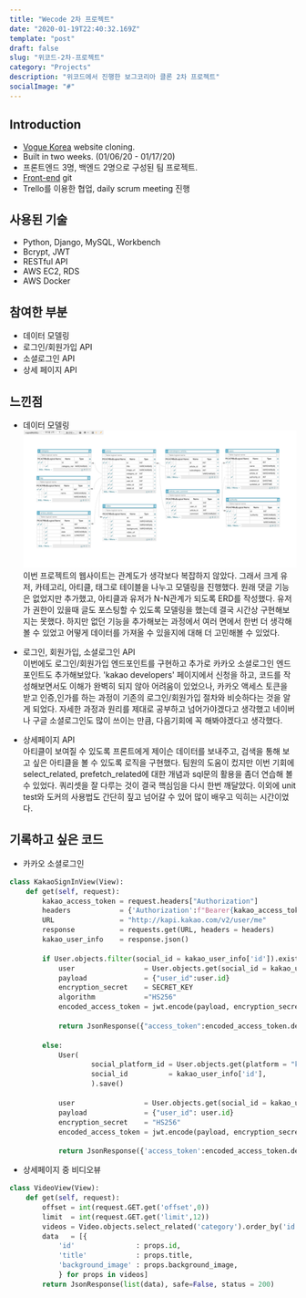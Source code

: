 ```yaml
---
title: "Wecode 2차 프로젝트"
date: "2020-01-19T22:40:32.169Z"
template: "post"
draft: false
slug: "위코드-2차-프로젝트"
category: "Projects"
description: "위코드에서 진행한 보그코리아 클론 2차 프로젝트"
socialImage: "#"
---
```


## Introduction   
- [Vogue Korea](http://www.vogue.co.kr/) website cloning.
- Built in two weeks. (01/06/20 - 01/17/20)
- 프론트엔드 3명, 백엔드 2명으로 구성된 팀 프로젝트.
- [Front-end](https://github.com/wecode-bootcamp-korea/Vugue_frontend) git
- Trello를 이용한 협업, daily scrum meeting 진행

## 사용된 기술
- Python, Django, MySQL, Workbench
- Bcrypt, JWT
- RESTful API
- AWS EC2, RDS
- AWS Docker

## 참여한 부분
- 데이터 모델링
- 로그인/회원가입 API
- 소셜로그인 API
- 상세 페이지 API

## 느낀점   
- 데이터 모델링   
![](/media/vugue_erd.png)   
이번 프로젝트의 웹사이트는 관계도가 생각보다 복잡하지 않았다. 그래서 크게 유저, 카테고리, 아티클, 태그로 테이블을 나누고 모델링을 진행했다. 원래 댓글 기능은 없었지만 추가했고, 아티클과 유저가 N-N관계가 되도록 ERD를 작성했다. 유저가 권한이 있을때 글도 포스팅할 수 있도록 모델링을 했는데 결국 시간상 구현해보지는 못했다. 하지만 없던 기능을 추가해보는 과정에서 여러 면에서 한번 더 생각해 볼 수 있었고 어떻게 데이터를 가져올 수 있을지에 대해 더 고민해볼 수 있었다. 

- 로그인, 회원가입, 소셜로그인 API   
이번에도 로그인/회원가입 엔드포인트를 구현하고 추가로 카카오 소셜로그인 엔드포인트도 추가해보았다. 'kakao developers' 페이지에서 신청을 하고, 코드를 작성해보면서도 이해가 완벽히 되지 않아 어려움이 있었으나, 카카오 액세스 토큰을 받고 인증,인가를 하는 과정이 기존의 로그인/회원가입 절차와 비슷하다는 것을 알게 되었다. 자세한 과정과 원리를 제대로 공부하고 넘어가야겠다고 생각했고 네이버나 구글 소셜로그인도 많이 쓰이는 만큼, 다음기회에 꼭 해봐야겠다고 생각했다.   

- 상세페이지 API   
아티클이 보여질 수 있도록 프론트에게 제이슨 데이터를 보내주고, 검색을 통해 보고 싶은 아티클을 볼 수 있도록 로직을 구현했다. 팀원의 도움이 컸지만 이번 기회에 select_related, prefetch_related에 대한 개념과 sql문의 활용을 좀더 연습해 볼 수 있었다. 쿼리셋을 잘 다루는 것이 결국 핵심임을 다시 한번 깨달았다. 이외에 unit test와 도커의 사용법도 간단히 짚고 넘어갈 수 있어 많이 배우고 익히는 시간이었다.   

## 기록하고 싶은 코드    
- 카카오 소셜로그인   
```python
class KakaoSignInView(View):
    def get(self, request):
        kakao_access_token = request.headers["Authorization"]
        headers            = {'Authorization':f"Bearer{kakao_access_token}"}
        URL                = "http://kapi.kakao.com/v2/user/me"
        response           = requests.get(URL, headers = headers)
        kakao_user_info    = response.json()

        if User.objects.filter(social_id = kakao_user_info['id']).exists():
            user                 = User.objects.get(social_id = kakao_user_info['id'])
            payload              = {"user_id":user.id}
            encryption_secret    = SECRET_KEY
            algorithm            ="HS256"
            encoded_access_token = jwt.encode(payload, encryption_secret, algorithm = algorithm)
            
            return JsonResponse({"access_token":encoded_access_token.decode("utf-8")}, status = 200)
        
        else:
            User(
                    social_platform_id = User.objects.get(platform = "kakao").id,
                    social_id          = kakao_user_info['id'],
                    ).save()

            user                 = User.objects.get(social_id = kakao_user_info['id'])
            payload              = {"user_id": user.id}
            encryption_secret    = "HS256"
            encoded_access_token = jwt.encode(payload, encryption_secret, algorithm = algorithm)
            
            return JsonResponse({'access_token':encoded_access_token.decode('utf-8')}, status = 200)
```   

- 상세페이지 중 비디오뷰   
```python
class VideoView(View):
    def get(self, request):
        offset = int(request.GET.get('offset',0))
        limit  = int(request.GET.get('limit',12))
        videos = Video.objects.select_related('category').order_by('id')[offset * limit: (offset+1) * limit]
        data   = [{
            'id'               : props.id,
            'title'            : props.title,
            'background_image' : props.background_image,
            } for props in videos]
        return JsonResponse(list(data), safe=False, status = 200)
```






